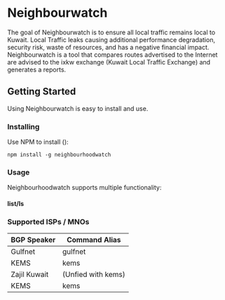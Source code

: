 # Neighbourwatch
The goal of Neighbourwatch is to ensure all local traffic remains local to Kuwait. Local Traffic leaks causing additional performance degradation, security risk, waste of resources, and has a negative financial impact. Neighbourwatch is a tool that compares routes advertised to the Internet are advised to the ixkw exchange (Kuwait Local Traffic Exchange) and generates a reports.

## Getting Started
Using Neighbourwatch is easy to install and use.

### Installing
Use NPM to install ():
```
npm install -g neighbourhoodwatch
```
### Usage
Neighbourhoodwatch supports multiple functionality:

#### list/ls

### Supported ISPs / MNOs
| BGP Speaker   | Command Alias     |
| ------------- | -------------     |
| Gulfnet       | gulfnet           |
| KEMS          | kems              |
| Zajil Kuwait  | (Unfied with kems)|
| KEMS          | kems              |
